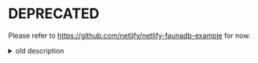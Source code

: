 # DEPRECATED

Please refer to https://github.com/netlify/netlify-faunadb-example for now.

<details>
 <summary> old description </summary>
Netlify Identity + FaunaDB app with most recent versions of FaunaDB client and React.

- Video: https://youtu.be/7OB_IjTTcwg
- Demo: https://cocky-almeida-4df361.netlify.com/
- Github: https://github.com/sw-yx/netlify-fauna-todo

One click deploy:

[![Deploy to Netlify](https://www.netlify.com/img/deploy/button.svg)](https://app.netlify.com/start/deploy?repository=https://github.com/sw-yx/netlify-fauna-todo&stack=fauna) (and then make sure to turn on Netlify Identity since it doesnt do that yet)

Manual deploy/Local development

with the CLI installed,
 
1. Deploy to Netlify and run `netlify addons:create fauna`
1. run `netlify dev` (see [repo for more info](https://github.com/netlify/netlify-dev-plugin/))

Features of note:

- Netlify Identity Authentication
- `useFauna` React Hook
- custom hooks from [@swyx/hooks](https://github.com/sw-yx/hooks)

</details>
